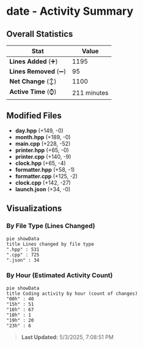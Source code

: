 # date - Activity Summary 

## Overall Statistics

| Stat                   | Value                                                             |
| ---------------------- | ----------------------------------------------------------------- |
| **Lines Added** (➕)   | 1195                                          |
| **Lines Removed** (➖) | 95                                        |
| **Net Change** (↕)    | 1100                |
| **Active Time** (⌚)   | 211 minutes |


## Modified Files
- **day.hpp** (+149, -0)
- **month.hpp** (+189, -0)
- **main.cpp** (+228, -52)
- **printer.hpp** (+65, -0)
- **printer.cpp** (+140, -9)
- **clock.hpp** (+65, -4)
- **formatter.hpp** (+58, -1)
- **formatter.cpp** (+125, -2)
- **clock.cpp** (+142, -27)
- **launch.json** (+34, -0)

## Visualizations

### By File Type (Lines Changed)

```mermaid
pie showData
title Lines changed by file type
".hpp" : 531
".cpp" : 725
".json" : 34
```

### By Hour (Estimated Activity Count)

```mermaid
pie showData
title Coding activity by hour (count of changes)
"00h" : 40
"15h" : 51
"16h" : 67
"18h" : 1
"19h" : 20
"23h" : 6
```


> **Last Updated:** 5/3/2025, 7:08:51 PM